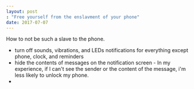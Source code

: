 ```yaml
---
layout: post
: "Free yourself from the enslavment of your phone"
date: 2017-07-07
---
```

How to not be such a slave to the phone.

*   turn off sounds, vibrations, and LEDs notifications for everything except phone, clock, and reminders
*   hide the contents of messages on the notification screen - In my experience, if I can't see the sender or the content of the message, i'm less likely to unlock my phone.
*   
